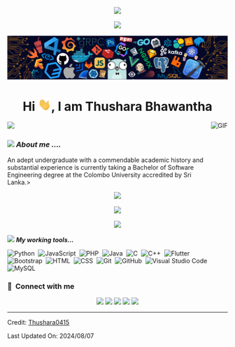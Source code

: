 <p align="center"><img src="animation.gif" width="35%"></p>

<p align="center">
<img src="https://readme-typing-svg.herokuapp.com?font=Architects+Daughter&center=true&vCenter=true&duration=3000&color=%2338C2FF&size=40&height=200&width=800&lines=Heyyy!+I'm+Thushara+Bhawantha+%3C3;I'+am+a+2nd+yr+Undergraduate+at+UOC;I'+am+a+Software+Engineer;Welcome+to+my+profile+!">
</p>

<p align="center"><img src="https://raw.githubusercontent.com/KevinPatel04/KevinPatel04/master/header.png"></p>

<h1 align="center">Hi <img src="https://raw.githubusercontent.com/KevinPatel04/KevinPatel04/master/Hi.gif" width="30px">, I am Thushara Bhawantha </h1>
<img src="https://user-images.githubusercontent.com/73097560/115834477-dbab4500-a447-11eb-908a-139a6edaec5c.gif">

<img align="right" alt="GIF" height="160px" src="https://media.giphy.com/media/Ah3zHH7hvsSB2/giphy.gif" />

### <img src="https://media.giphy.com/media/iY8CRBdQXODJSCERIr/giphy.gif" width="30px">&nbsp;***About me ....***
<p>An adept undergraduate with a commendable academic history and substantial
experience is currently taking a Bachelor of Software Engineering degree at the
Colombo University accredited by Sri Lanka.>







<p  align="center">
<img src="https://user-images.githubusercontent.com/73097560/115834477-dbab4500-a447-11eb-908a-139a6edaec5c.gif">             
<br><p align="center" ><img src="https://github-readme-stats.vercel.app/api?username=KevinPatel04&count_private=true&show_icons=true&&theme=chartreuse-dark&include_all_commits=true" width="400"></p> 
<p align="center" ><img src="https://github-readme-streak-stats.herokuapp.com?user=KevinPatel04&theme=chartreuse-dark"></p>

<img src="https://media.giphy.com/media/iY8CRBdQXODJSCERIr/giphy.gif" width="30px">&nbsp;***My working tools...***

![Python](https://img.shields.io/badge/-Python-05122A?style=flat&logo=python)&nbsp;
![JavaScript](https://img.shields.io/badge/-JavaScript-05122A?style=flat&logo=javascript)&nbsp;
![PHP](https://img.shields.io/badge/-PHP-05122A?style=flat&logo=php&logoColor=777BB4)&nbsp;
![Java](https://img.shields.io/badge/-Java-05122A?style=flat&logo=Java&logoColor=FFA518)&nbsp;
![C](https://img.shields.io/badge/-C-05122A?style=flat&logo=C&logoColor=A8B9CC)&nbsp;
![C++](https://img.shields.io/badge/-C++-05122A?style=flat&logo=C%2B%2B&logoColor=00599C)&nbsp;
![Flutter](https://img.shields.io/badge/-Flutter-05122A?style=flat&logo=flutter&logoColor=02569B)&nbsp;
![Bootstrap](https://img.shields.io/badge/-Bootstrap-05122A?style=flat&logo=bootstrap&logoColor=563D7C)&nbsp;
![HTML](https://img.shields.io/badge/-HTML-05122A?style=flat&logo=HTML5)&nbsp;
![CSS](https://img.shields.io/badge/-CSS-05122A?style=flat&logo=CSS3&logoColor=1572B6)&nbsp;
![Git](https://img.shields.io/badge/-Git-05122A?style=flat&logo=git)&nbsp;
![GitHub](https://img.shields.io/badge/-GitHub-05122A?style=flat&logo=github)&nbsp;
![Visual Studio Code](https://img.shields.io/badge/-Visual%20Studio%20Code-05122A?style=flat&logo=visual-studio-code&logoColor=007ACC)&nbsp;
![MySQL](https://img.shields.io/badge/-MySQL-05122A?style=flat&logo=mysql&logoColor=4479A1)&nbsp;



### :link: &nbsp;Connect with me

<p align="center">
<a href="https://kevinpatel.me/blog"><img src="https://img.shields.io/badge/-Thushara.me-3423A6?style=for-the-badge&logo=Google-Chrome&logoColor=white"/></a>
<a href="https://www.linkedin.com/in/thushara-bawantha-42091b2a9/"><img src="https://img.shields.io/badge/-Thushara%20Bhawantha-0077B5?style=for-the-badge&logo=Linkedin&logoColor=white"/></a>
<a href="thusharabawantha2001@gmail.com"><img src="https://img.shields.io/badge/-thusharabawantha2001@gmail.com-D14836?style=for-the-badge&logo=Gmail&logoColor=white"/></a>
<a href="(https://www.instagram.com/thushara_bhawantha_/)"><img src="https://img.shields.io/badge/-thushara.me-E4405F?style=for-the-badge&logo=Instagram&logoColor=white"/></a>
<a href="https://twitter.com/patelkvin04"><img src="https://img.shields.io/badge/-thushara-1DA1F2?style=for-the-badge&logo=twitter&logoColor=white"/></a>
</p>

---
Credit: [Thushara0415](https://github.com/Thushara0415)

Last Updated On: 2024/08/07
